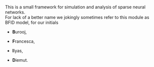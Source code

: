 This is a small framework for simulation and analysis of sparse neural networks.  
For lack of a better name we jokingly sometimes refer to this module as BFID model, for our initials 

* **B**urooj,

* **F**rancesca,

* **I**lyas,

* **D**iemut.

